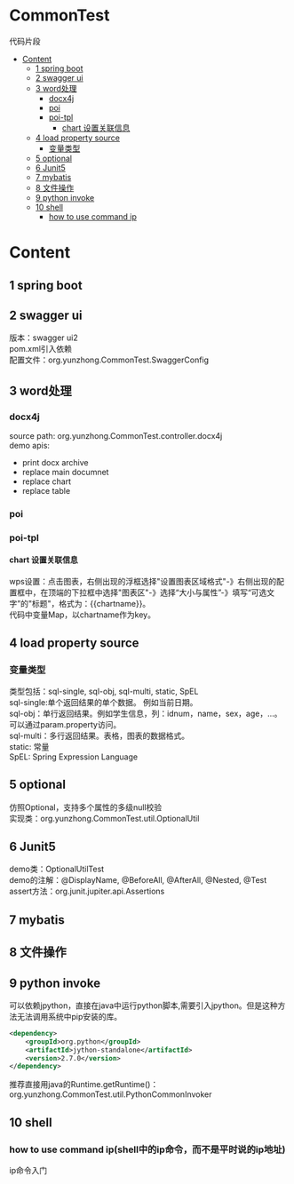 # CommonTest
代码片段
<!-- common-test-menu -->
- [Content](#content)
  * [1 spring boot](#1-spring-boot)
  * [2 swagger ui](#2-swagger-ui)
  * [3 word处理](#3-word--)
    + [docx4j](#docx4j)
    + [poi](#poi)
    + [poi-tpl](#poi-tpl)
      - [chart 设置关联信息](#chart-------)
  * [4 load property source](#4-load-property-source)
    + [变量类型](#----)
  * [5 optional](#5-optional)
  * [6 Junit5](#6-junit5)
  * [7 mybatis](#7-mybatis)
  * [8 文件操作](#8-----)
  * [9 python invoke](#9-python-invoke)
  * [10 shell](#10-shell)
    + [how to use command ip](#how-to-use-command-ip)
<!-- common-test-menu -->
# Content

## 1 spring boot 

## 2 swagger ui
版本：swagger ui2  
pom.xml引入依赖  
配置文件：org.yunzhong.CommonTest.SwaggerConfig  

## 3 word处理
### docx4j
source path: org.yunzhong.CommonTest.controller.docx4j  
demo apis:  
- print docx archive  
- replace main documnet  
- replace chart  
- replace table  

### poi

### poi-tpl

#### chart 设置关联信息
wps设置：点击图表，右侧出现的浮框选择"设置图表区域格式"-》右侧出现的配置框中，在顶端的下拉框中选择"图表区"-》选择“大小与属性”-》填写“可选文字”的"标题"，格式为：{{chartname}}。  
代码中变量Map，以chartname作为key。  

## 4 load property source
### 变量类型
类型包括：sql-single, sql-obj, sql-multi, static, SpEL  
sql-single:单个返回结果的单个数据。  例如当前日期。  
sql-obj：单行返回结果。例如学生信息，列：idnum，name，sex，age，...。可以通过param.property访问。  
sql-multi：多行返回结果。表格，图表的数据格式。  
static: 常量  
SpEL: Spring Expression Language   

## 5 optional
仿照Optional，支持多个属性的多级null校验  
实现类：org.yunzhong.CommonTest.util.OptionalUtil  

## 6 Junit5
demo类：OptionalUtilTest  
demo的注解：@DisplayName, @BeforeAll, @AfterAll, @Nested, @Test
assert方法：org.junit.jupiter.api.Assertions


## 7 mybatis


## 8 文件操作

## 9 python invoke
可以依赖jpython，直接在java中运行python脚本,需要引入jpython。但是这种方法无法调用系统中pip安装的库。  

```xml
<dependency>
    <groupId>org.python</groupId>
    <artifactId>jython-standalone</artifactId>
    <version>2.7.0</version>
</dependency>
```
推荐直接用java的Runtime.getRuntime()：  
org.yunzhong.CommonTest.util.PythonCommonInvoker

## 10 shell
### how to use command ip(shell中的ip命令，而不是平时说的ip地址)
ip命令入门
